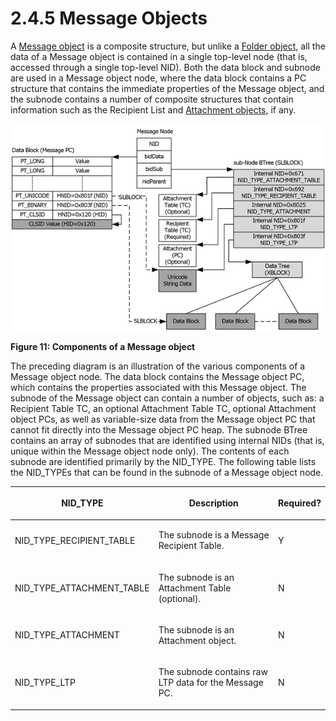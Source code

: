 <html dir="LTR" xmlns:mshelp="http://msdn.microsoft.com/mshelp" xmlns:ddue="http://ddue.schemas.microsoft.com/authoring/2003/5" xmlns:xlink="http://www.w3.org/1999/xlink" xmlns:tool="http://www.microsoft.com/tooltip">
    <head>
        <meta http-equiv="Content-Type" content="text/html; CHARSET=utf-8"></meta>
        <meta name="save" content="history"></meta>
        <title>2.4.5 Message Objects</title>
        <xml>
            <mshelp:toctitle title="2.4.5 Message Objects"></mshelp:toctitle>
            <mshelp:rltitle title="[MS-PST]: Message Objects"></mshelp:rltitle>
            <mshelp:keyword index="A" term="1042af37-aaa4-4edc-bffd-90a1ede24188"></mshelp:keyword>
            <mshelp:attr name="DCSext.ContentType" value="open specification"></mshelp:attr>
            <mshelp:attr name="AssetID" value="1042af37-aaa4-4edc-bffd-90a1ede24188"></mshelp:attr>
            <mshelp:attr name="TopicType" value="kbRef"></mshelp:attr>
            <mshelp:attr name="DCSext.Title" value="[MS-PST]: Message Objects" />
        </xml>
    </head>
    <body>
        <div id="header">
            <h1 class="heading">2.4.5 Message Objects</h1>
        </div>
        <div id="mainSection">
            <div id="mainBody">
                <div id="allHistory" class="saveHistory"></div>
                <div id="sectionSection0" class="section" name="collapseableSection">
                    

<p>A <a href="08220cc9-69b1-4072-a2e7-2a0ff201d505.html#gt_b6c15d0c-d992-421d-ba96-99d3b63894cf">Message
object</a> is a composite structure, but unlike a <a href="08220cc9-69b1-4072-a2e7-2a0ff201d505.html#gt_0682daa7-c1b8-419b-8a32-6048833d0b72">Folder object</a>, all the data
of a Message object is contained in a single top-level node (that is, accessed
through a single top-level NID). Both the data block and subnode are used in a
Message object node, where the data block contains a PC structure that contains
the immediate properties of the Message object, and the subnode contains a
number of composite structures that contain information such as the Recipient
List and <a href="08220cc9-69b1-4072-a2e7-2a0ff201d505.html#gt_6ab4cacc-0e1a-4843-b9e5-4f1fee5a695a">Attachment objects</a>,
if any.</p>

<p><img id="MS-PST_pict8f8feadf-2f36-47e9-8248-a0cb6e130de9.png" src="MS-PST_files/image011.png" alt="Components of a Message object" title="Components of a Message object"></p>

<p><b>Figure 11: Components of a Message object</b></p>

<p>The preceding diagram is an illustration of the various
components of a Message object node. The data block contains the Message object
PC, which contains the properties associated with this Message object. The
subnode of the Message object can contain a number of objects, such as: a
Recipient Table TC, an optional Attachment Table TC, optional Attachment object
PCs, as well as variable-size data from the Message object PC that cannot fit
directly into the Message object PC heap. The subnode BTree contains an array
of subnodes that are identified using internal NIDs (that is, unique within the
Message object node only). The contents of each subnode are identified
primarily by the NID_TYPE. The following table lists the NID_TYPEs that can be
found in the subnode of a Message object node.</p>

<table>
 <thead>
  <tr>
   <th>
   <p>NID_TYPE</p>
   </th>
   <th>
   <p>Description</p>
   </th>
   <th>
   <p>Required?</p>
   </th>
  </tr>
 </thead>
 <tr>
  <td>
  <p>NID_TYPE_RECIPIENT_TABLE</p>
  </td>
  <td>
  <p>The subnode
  is a Message Recipient Table.</p>
  </td>
  <td>
  <p>Y</p>
  </td>
 </tr>
 <tr>
  <td>
  <p>NID_TYPE_ATTACHMENT_TABLE</p>
  </td>
  <td>
  <p>The
  subnode is an Attachment Table (optional).</p>
  </td>
  <td>
  <p>N</p>
  </td>
 </tr>
 <tr>
  <td>
  <p>NID_TYPE_ATTACHMENT</p>
  </td>
  <td>
  <p>The
  subnode is an Attachment object.</p>
  </td>
  <td>
  <p>N</p>
  </td>
 </tr>
 <tr>
  <td>
  <p>NID_TYPE_LTP</p>
  </td>
  <td>
  <p>The
  subnode contains raw LTP data for the Message PC.</p>
  </td>
  <td>
  <p>N</p>
  </td>
 </tr>
</table>

<p> </p>
                </div>
            </div>
        </div>
    </body>
</html>